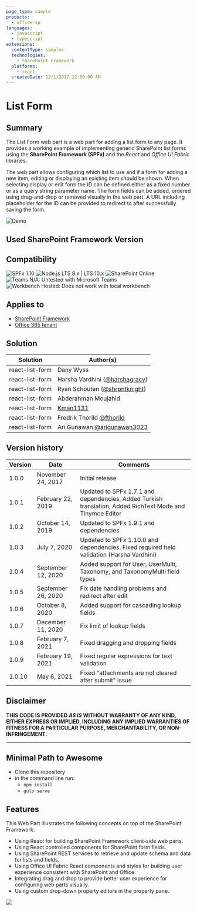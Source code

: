 ```yaml
---
page_type: sample
products:
  - office-sp
languages:
  - javascript
  - typescript
extensions:
  contentType: samples
  technologies:
    - SharePoint Framework
  platforms:
    - react
  createdDate: 12/1/2017 12:00:00 AM
---
```


# List Form

## Summary

The List Form web part is a web part for adding a list form to any page. It provides a working example of implementing generic SharePoint list forms using the **SharePoint Framework (SPFx)** and the _React_ and _Office UI Fabric_ libraries.

The web part allows configuring which list to use and if a form for adding a new item, editing or displaying an existing item should be shown. When selecting display or edit form the ID can be defined either as a fixed number or as a query string parameter name. The form fields can be added, ordered using drag-and-drop or removed visually in the web part. A URL including placeholder for the ID can be provided to redirect to after successfully saving the form.

![Demo](./assets/React-ListForm-Overview.gif)

## Used SharePoint Framework Version

## Compatibility

![SPFx 1.10](https://img.shields.io/badge/SPFx-1.10.0-green.svg) 
![Node.js LTS 8.x | LTS 10.x](https://img.shields.io/badge/Node.js-LTS%208.x%20%7C%20LTS%2010.x-green.svg)
![SharePoint Online](https://img.shields.io/badge/SharePoint-Online-yellow.svg) 
![Teams N/A: Untested with Microsoft Teams](https://img.shields.io/badge/Teams-N%2FA-lightgrey.svg "Untested with Microsoft Teams") 
![Workbench Hosted: Does not work with local workbench](https://img.shields.io/badge/Workbench-Hosted-yellow.svg "Does not work with local workbench")

## Applies to

- [SharePoint Framework](https://docs.microsoft.com/sharepoint/dev/spfx/sharepoint-framework-overview)
- [Office 365 tenant](https://docs.microsoft.com/sharepoint/dev/spfx/set-up-your-development-environment)

## Solution

| Solution        | Author(s)                                                         |
| --------------- | ----------------------------------------------------------------- |
| react-list-form | Dany Wyss                                                         |
| react-list-form | Harsha Vardhini ([@harshagracy](https://twitter.com/harshagracy)) |
| react-list-form | Ryan Schouten ([@shrpntknight](https://twitter.com/shrpntknight)) |
| react-list-form | Abderahman Moujahid                                               |
| react-list-form | [Kman1131](https://github.com/Kman1131)                           |
| react-list-form | Fredrik Thorild [@fthorild](https://twitter.com/fthorild)         |
| react-list-form | Ari Gunawan [@arigunawan3023](https://twitter.com/arigunawan3023) |

## Version history

| Version | Date               | Comments                                                                                                  |
| ------- | ------------------ | --------------------------------------------------------------------------------------------------------- |
| 1.0.0   | November 24, 2017  | Initial release                                                                                           |
| 1.0.1   | February 22, 2019  | Updated to SPFx 1.7.1 and dependencies, Added Turkish translation, Added RichText Mode and Tinymce Editor |
| 1.0.2   | October 14, 2019   | Updated to SPFx 1.9.1 and dependencies                                                                    |
| 1.0.3   | July 7, 2020       | Updated to SPFx 1.10.0 and dependencies. Fixed required field validation (Harsha Vardhini)                |
| 1.0.4   | September 12, 2020 | Added support for User, UserMulti, Taxonomy, and TaxonomyMulti field types                                |
| 1.0.5   | September 26, 2020 | Fix date handling problems and redirect after edit                                                        |
| 1.0.6   | October 8, 2020    | Added support for cascading lookup fields                                                                 |
| 1.0.7   | December 11, 2020  | Fix limit of lookup fields                                                                                |
| 1.0.8   | February 7, 2021   | Fixed dragging and dropping fields                                                                        |
| 1.0.9   | February 19, 2021  | Fixed regular expressions for text validation                                                             |
| 1.0.10  | May 6, 2021        | Fixed "attachments are not cleared after submit" issue                                                    |

## Disclaimer

**THIS CODE IS PROVIDED _AS IS_ WITHOUT WARRANTY OF ANY KIND, EITHER EXPRESS OR IMPLIED, INCLUDING ANY IMPLIED WARRANTIES OF FITNESS FOR A PARTICULAR PURPOSE, MERCHANTABILITY, OR NON-INFRINGEMENT.**

---

## Minimal Path to Awesome

- Clone this repository
- in the command line run:
  - `npm install`
  - `gulp serve`

## Features

This Web Part illustrates the following concepts on top of the SharePoint Framework:

- Using React for building SharePoint Framework client-side web parts.
- Using React controlled components for SharePoint form fields.
- Using SharePoint REST services to retrieve and update schema and data for lists and fields.
- Using Office UI Fabric React components and styles for building user experience consistent with SharePoint and Office.
- Integrating drag and drop to provide better user experience for configuring web parts visually.
- Using custom drop-down property editors in the property pane.

<img src="https://telemetry.sharepointpnp.com/sp-dev-fx-webparts/samples/react-list-form" />
